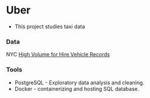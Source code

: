 # Uber
- This project studies taxi data

### Data

NYC [High Volume for Hire Vehicle Records](https://www.nyc.gov/site/tlc/about/tlc-trip-record-data.page)


### Tools
- PostgreSQL - Exploratory data analysis and cleaning.
- Docker - containerizing and hosting SQL database.